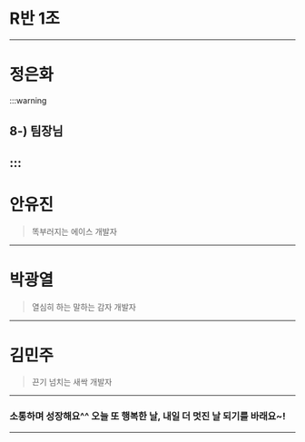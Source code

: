 # R반 1조

---
# 정은화
:::warning 
## 8-) **팀장님** 
:::
---
# 안유진
>똑부러지는 에이스 개발자
---
# 박광열
 >열심히 하는 말하는 감자 개발자
 ---
# 김민주
>끈기 넘치는 새싹 개발자
---

### 소통하며 성장해요^^ 오늘 또 행복한 날, 내일 더 멋진 날 되기를 바래요~!
---